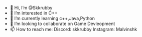 - 👋 Hi, I’m @Skkrubby
- 👀 I’m interested in C++
- 🌱 I’m currently learning c++,Java,Python
- 💞️ I’m looking to collaborate on Game Devleopment 
- 📫 How to reach me: Discord: skkrubby  Instagram: Malvinshk

<!---
Skkrubby/Skkrubby is a ✨ special ✨ repository because its `README.md` (this file) appears on your GitHub profile.
You can click the Preview link to take a look at your changes.
--->
